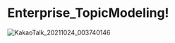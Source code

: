 # Enterprise_TopicModeling!
![KakaoTalk_20211024_003740146](https://user-images.githubusercontent.com/84513149/138562801-2e11d84c-c0b8-471b-95ef-c0825ef1426a.jpg)

